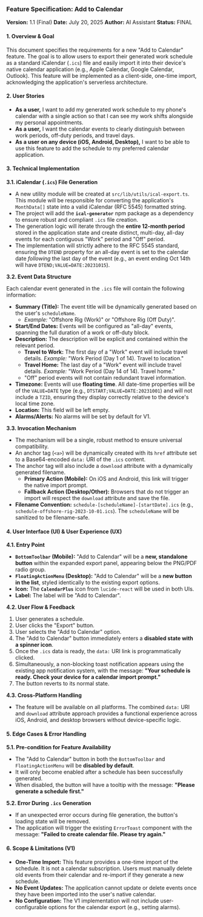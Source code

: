 ### **Feature Specification: Add to Calendar**

**Version:** 1.1 (Final)
**Date:** July 20, 2025
**Author:** AI Assistant
**Status:** FINAL


#### **1. Overview & Goal**

This document specifies the requirements for a new "Add to Calendar" feature. The goal is to allow users to export their generated work schedule as a standard iCalendar (`.ics`) file and easily import it into their device's native calendar application (e.g., Apple Calendar, Google Calendar, Outlook). This feature will be implemented as a client-side, one-time import, acknowledging the application's serverless architecture.

#### **2. User Stories**

*   **As a user,** I want to add my generated work schedule to my phone's calendar with a single action so that I can see my work shifts alongside my personal appointments.
*   **As a user,** I want the calendar events to clearly distinguish between work periods, off-duty periods, and travel days.
*   **As a user on any device (iOS, Android, Desktop),** I want to be able to use this feature to add the schedule to my preferred calendar application.

#### **3. Technical Implementation**

**3.1. iCalendar (`.ics`) File Generation**

*   A new utility module will be created at `src/lib/utils/ical-export.ts`. This module will be responsible for converting the application's `MonthData[]` state into a valid iCalendar (RFC 5545) formatted string.
*   The project will add the **`ical-generator`** npm package as a dependency to ensure robust and compliant `.ics` file creation.
*   The generation logic will iterate through the **entire 12-month period** stored in the application state and create distinct, multi-day, all-day events for each contiguous "Work" period and "Off" period.
*   The implementation will strictly adhere to the RFC 5545 standard, ensuring the `DTEND` property for an all-day event is set to the calendar date *following* the last day of the event (e.g., an event ending Oct 14th will have `DTEND;VALUE=DATE:20231015`).

**3.2. Event Data Structure**

Each calendar event generated in the `.ics` file will contain the following information:

*   **Summary (Title):** The event title will be dynamically generated based on the user's `scheduleName`.
    *   *Example:* "Offshore Rig (Work)" or "Offshore Rig (Off Duty)".
*   **Start/End Dates:** Events will be configured as "all-day" events, spanning the full duration of a work or off-duty block.
*   **Description:** The description will be explicit and contained within the relevant period.
    *   **Travel to Work:** The first day of a "Work" event will include travel details. *Example:* "Work Period (Day 1 of 14). Travel to location."
    *   **Travel Home:** The last day of a "Work" event will include travel details. *Example:* "Work Period (Day 14 of 14). Travel home."
    *   "Off" period events will not contain redundant travel information.
*   **Timezone:** Events will use **floating time**. All date-time properties will be of the `VALUE=DATE` type (e.g., `DTSTART;VALUE=DATE:20231001`) and will not include a `TZID`, ensuring they display correctly relative to the device's local time zone.
*   **Location:** This field will be left empty.
*   **Alarms/Alerts:** No alarms will be set by default for V1.

**3.3. Invocation Mechanism**

*   The mechanism will be a single, robust method to ensure universal compatibility.
*   An anchor tag (`<a>`) will be dynamically created with its `href` attribute set to a Base64-encoded `data:` URI of the `.ics` content.
*   The anchor tag will also include a `download` attribute with a dynamically generated filename.
    *   **Primary Action (Mobile):** On iOS and Android, this link will trigger the native import prompt.
    *   **Fallback Action (Desktop/Other):** Browsers that do not trigger an import will respect the `download` attribute and save the file.
*   **Filename Convention:** `schedule-[scheduleName]-[startDate].ics` (e.g., `schedule-offshore-rig-2023-10-01.ics`). The `scheduleName` will be sanitized to be filename-safe.

#### **4. User Interface (UI) & User Experience (UX)**

**4.1. Entry Point**

*   **`BottomToolbar` (Mobile):** "Add to Calendar" will be a **new, standalone button** within the expanded export panel, appearing below the PNG/PDF radio group.
*   **`FloatingActionMenu` (Desktop):** "Add to Calendar" will be a **new button in the list**, styled identically to the existing export options.
*   **Icon:** The **`CalendarPlus`** icon from `lucide-react` will be used in both UIs.
*   **Label:** The label will be "Add to Calendar".

**4.2. User Flow & Feedback**

1.  User generates a schedule.
2.  User clicks the "Export" button.
3.  User selects the "Add to Calendar" option.
4.  The "Add to Calendar" button immediately enters a **disabled state with a spinner icon**.
5.  Once the `.ics` data is ready, the `data:` URI link is programmatically clicked.
6.  Simultaneously, a non-blocking toast notification appears using the existing app notification system, with the message: **"Your schedule is ready. Check your device for a calendar import prompt."**
7.  The button reverts to its normal state.

**4.3. Cross-Platform Handling**

*   The feature will be available on all platforms. The combined `data:` URI and `download` attribute approach provides a functional experience across iOS, Android, and desktop browsers without device-specific logic.

#### **5. Edge Cases & Error Handling**

**5.1. Pre-condition for Feature Availability**

*   The "Add to Calendar" button in both the `BottomToolbar` and `FloatingActionMenu` will be **disabled by default**.
*   It will only become enabled after a schedule has been successfully generated.
*   When disabled, the button will have a tooltip with the message: **"Please generate a schedule first."**

**5.2. Error During `.ics` Generation**

*   If an unexpected error occurs during file generation, the button's loading state will be removed.
*   The application will trigger the existing `ErrorToast` component with the message: **"Failed to create calendar file. Please try again."**

#### **6. Scope & Limitations (V1)**

*   **One-Time Import:** This feature provides a one-time import of the schedule. It is not a calendar subscription. Users must manually delete old events from their calendar and re-import if they generate a new schedule.
*   **No Event Updates:** The application cannot update or delete events once they have been imported into the user's native calendar.
*   **No Configuration:** The V1 implementation will not include user-configurable options for the calendar export (e.g., setting alarms).